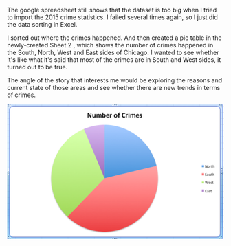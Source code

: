 The google spreadsheet still shows that the dataset is too big when I tried to import the 2015 crime statistics. I failed several times again, so I just did the data sorting in Excel. 

I sorted out where the crimes happened. And then created a pie table in the newly-created Sheet 2 , which shows the number of crimes happened in the South, North, West and East sides of Chicago. I wanted to see whether it's like what it's said that most of the crimes are in South and West sides, it turned out to be true. 

The angle of the story that interests me would be exploring the reasons and current state of those areas and see whether there are new trends in terms of crimes. 

<img src="ChicagoCrime.png">

